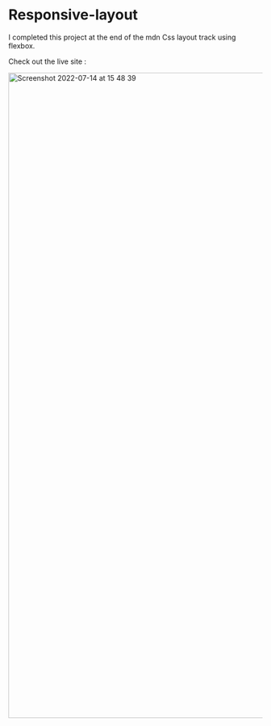 # Responsive-layout

I completed this project at the end of the mdn Css layout track using flexbox. 

Check out the live site :


<img width="1280" alt="Screenshot 2022-07-14 at 15 48 39" src="https://user-images.githubusercontent.com/87713231/178998863-3ef7bc16-bd92-47f5-9efb-90f591589fc2.png">

